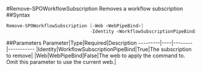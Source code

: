 #Remove-SPOWorkflowSubscription
Removes a workflow subscription
##Syntax
```powershell
Remove-SPOWorkflowSubscription [-Web <WebPipeBind>]
                               -Identity <WorkflowSubscriptionPipeBind>
```


##Parameters
Parameter|Type|Required|Description
---------|----|--------|-----------
|Identity|WorkflowSubscriptionPipeBind|True|The subscription to remove|
|Web|WebPipeBind|False|The web to apply the command to. Omit this parameter to use the current web.|

